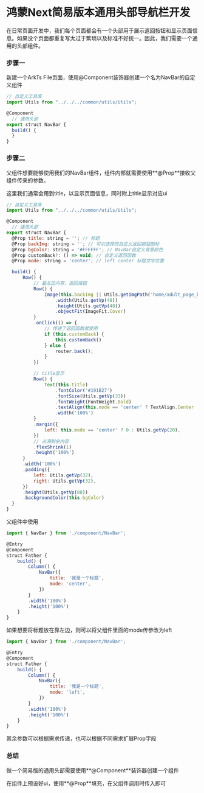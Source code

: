 # 鸿蒙Next简易版本通用头部导航栏开发



在日常页面开发中，我们每个页面都会有一个头部用于展示返回按钮和显示页面信息。如果没个页面都重复写太过于繁琐以及标准不好统一。因此，我们需要一个通用的头部组件。

### 步骤一

新建一个ArkTs File页面，使用@Component装饰器创建一个名为NavBar的自定义组件

```js
// 自定义工具库
import Utils from "../../../common/utils/Utils";

@Component
  // 通用头部
export struct NavBar {
  build() {
  }
}
```

### 步骤二

父组件想要能够使用我们的NavBar组件，组件内部就需要使用**@Prop**接收父组件传来的参数。

这里我们通常会用到title，以显示页面信息，同时附上title显示对应ui

```js
// 自定义工具库
import Utils from "../../../common/utils/Utils";

@Component
  // 通用头部
export struct NavBar {
  @Prop title: string = ''; // 标题
  @Prop backImg: string = ''; // 可以选择的自定义返回按钮图标
  @Prop bgColor: string = '#FFFFFF'; // NavBar自定义背景颜色
  @Prop customBack?: () => void; // 自定义返回函数
  @Prop mode: string = 'center'; // left center 标题文字位置

  build() {
      Row() {
          // 最左边内容，返回按钮
          Row() {
              Image(this.backImg || Utils.getImgPath('home/adult_page_back_black.png'))
                  .width(Utils.getVp(48))
                  .height(Utils.getVp(48))
                  .objectFit(ImageFit.Cover)
          }
          .onClick(() => {
              // 传递了返回函数就使用
              if (this.customBack) {
                  this.customBack()
              } else {
                  router.back();
              }
          })

          // title显示
          Row() {
              Text(this.title)
                  .fontColor('#191B27')
                  .fontSize(Utils.getVp(33))
                  .fontWeight(FontWeight.Bold)
                  .textAlign(this.mode == 'center' ? TextAlign.Center : TextAlign.Start)
                  .width('100%')
          }
          .margin({
              left: this.mode == 'center' ? 0 : Utils.getVp(20),
          })
          // 占满剩余内容
          .flexShrink(1)
          .height('100%')
      }
      .width('100%')
      .padding({
          left: Utils.getVp(32),
          right: Utils.getVp(32),
      })
      .height(Utils.getVp(88))
      .backgroundColor(this.bgColor)
  }
}
```

父组件中使用

```js
import { NavBar } from './component/NavBar';

@Entry
@Component
struct Father {
    build() {
        Column() {
            NavBar({
                title: '我是一个标题',
                mode: 'center',
            })
        }
        .width('100%')
    	.height('100%')
    }
}
```

如果想要将标题放在靠左边，则可以将父组件里面的mode传参改为left

```js
import { NavBar } from './component/NavBar';

@Entry
@Component
struct Father {
    build() {
        Column() {
            NavBar({
                title: '我是一个标题',
                mode: 'left',
            })
        }
        .width('100%')
    	.height('100%')
    }
}
```

其余参数可以根据需求传递，也可以根据不同需求扩展Prop字段

### 总结

做一个简易版的通用头部需要使用**@Component**装饰器创建一个组件

在组件上预设好ui，使用**@Prop**填充，在父组件调用时传入即可